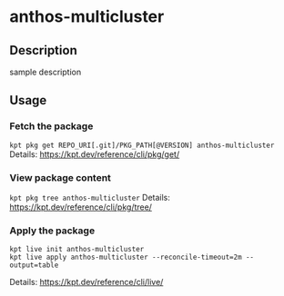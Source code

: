 # anthos-multicluster

## Description
sample description

## Usage

### Fetch the package
`kpt pkg get REPO_URI[.git]/PKG_PATH[@VERSION] anthos-multicluster`
Details: https://kpt.dev/reference/cli/pkg/get/

### View package content
`kpt pkg tree anthos-multicluster`
Details: https://kpt.dev/reference/cli/pkg/tree/

### Apply the package
```
kpt live init anthos-multicluster
kpt live apply anthos-multicluster --reconcile-timeout=2m --output=table
```
Details: https://kpt.dev/reference/cli/live/
